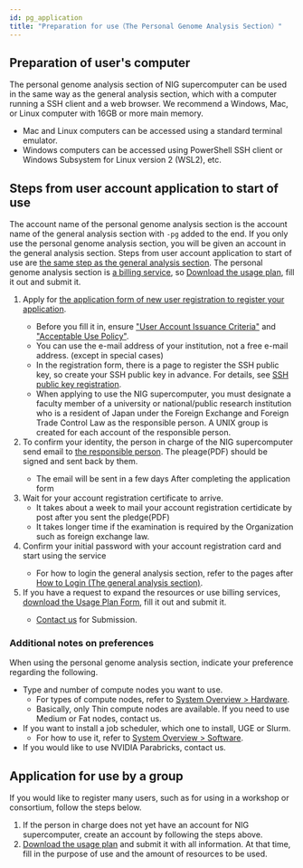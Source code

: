 ```yaml
---
id: pg_application
title: "Preparation for use（The Personal Genome Analysis Section）"
---
```


## Preparation of user's computer

The personal genome analysis section of NIG supercomputer can be used in the same way as the general analysis section, which with a computer running a SSH client and a web browser. We recommend a Windows, Mac, or Linux computer with 16GB or more main memory.

- Mac and Linux computers can be accessed using a standard terminal emulator.
- Windows computers can be accessed using PowerShell SSH client or Windows Subsystem for Linux version 2 (WSL2), etc.

## Steps from user account application to start of use

The account name of the personal genome analysis section is the account name of the general analysis section with `-pg` added to the end.
If you only use the personal genome analysis section, you will be given an account in the general analysis section.
Steps from user account application to start of use are [the same step as the general analysis section](/general_analysis_division/ga_application/#steps-from-user-account-application-to-start-of-use).
The personal genome analysis section is [a billing service](../application/resource_extension.md), so [Download the usage plan](../application/resource_extension.md), fill it out and submit it.


<ol>
<li>Apply for <a href="https://sc-account.ddbj.nig.ac.jp/en/application/registration">the application form of new user registration to register your application</a>.</li>
    <ul>
    <li>Before you fill it in, ensure <a href="https://sc.ddbj.nig.ac.jp/en/application/">"User Account Issuance Criteria"</a> and <a href="https://sc.ddbj.nig.ac.jp/en/application/use_policy">"Acceptable Use Policy"</a>.</li>
    <li>You can use the e-mail address of your institution, not a free e-mail address. (except in special cases)</li>
    <li>In the registration form, there is a page to register the SSH public key, so create your SSH public key in advance. For details, see <a href="https://sc.ddbj.nig.ac.jp/en/application/ssh_keys">SSH public key registration</a>.</li>
    <li>When applying to use the NIG supercomputer, you must designate a faculty member of a university or national/public research institution who is a resident of Japan under the Foreign Exchange and Foreign Trade Control Law as the responsible person. A UNIX group is created for each account of the responsible person.</li>
    </ul>
<li>To confirm your identity, the person in charge of the NIG supercomputer send email to <a href="https://sc.ddbj.nig.ac.jp/en/application/#the-responsible-person">the responsible person</a>. The pleage(PDF) should be signed and sent back by them.</li>
    <ul>
    <li>The email will be sent in a few days After completing the application form</li>
    </ul>
<li>Wait for your account registration certificate to arrive.
    <ul>
    <li>It takes about a week to mail your account registration certidicate by post after you sent the pledge(PDF)</li>
    <li>It takes longer time if the examination is required by the Organization such as foreign exchange law.</li>
    </ul>
</li>
<li>Confirm your initial password with your account registration card and start using the service</li>
    <ul>
    <li>For how to login the general analysis section, refer to the pages after <a href="https://sc.ddbj.nig.ac.jp/en/general_analysis_division/ga_login/">How to Login (The general analysis section)</a>.</li>
    </ul>
<li>If you have a request to expand the resources or use billing services, <a href="https://sc.ddbj.nig.ac.jp/en/application/resource_extension">download the Usage Plan Form</a>, fill it out and submit it.</li>
    <ul>
    <li><a href="https://sc.ddbj.nig.ac.jp/en/application/reference/">Contact us</a> for Submission.</li>
    </ul>
</ol>


### Additional notes on preferences

When using the personal genome analysis section, indicate your preference regarding the following.

- Type and number of compute nodes you want to use.
     - For types of compute nodes, refer to [System Overview > Hardware](./guides/hardware.md).
    - Basically, only Thin compute nodes are available. If you need to use Medium or Fat nodes, contact us.
- If you want to install a job scheduler, which one to install, UGE or Slurm.
    - For how to use it, refer to [System Overview > Software](./software/software.md).
- If you would like to use NVIDIA Parabricks, contact us.


## Application for use by a group

If you would like to register many users, such as for using in a workshop or consortium, follow the steps below.

1. If the person in charge does not yet have an account for NIG supercomputer, create an account by following the steps above.
2. [Download the usage plan](../application/resource_extension.md) and submit it with all information. At that time, fill in the purpose of use and the amount of resources to be used.
